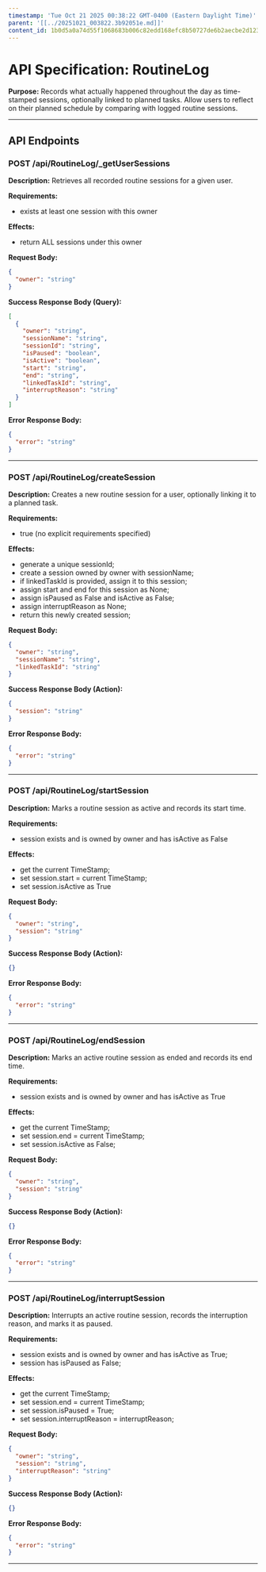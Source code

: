 ```yaml
---
timestamp: 'Tue Oct 21 2025 00:38:22 GMT-0400 (Eastern Daylight Time)'
parent: '[[../20251021_003822.3b92051e.md]]'
content_id: 1b0d5a0a74d55f1068683b006c82edd168efc8b50727de6b2aecbe2d12329de6
---
```


# API Specification: RoutineLog

**Purpose:** Records what actually happened throughout the day as time-stamped sessions, optionally linked to planned tasks. Allow users to reflect on their planned schedule by comparing with logged routine sessions.

***

## API Endpoints

### POST /api/RoutineLog/\_getUserSessions

**Description:** Retrieves all recorded routine sessions for a given user.

**Requirements:**

* exists at least one session with this owner

**Effects:**

* return ALL sessions under this owner

**Request Body:**

```json
{
  "owner": "string"
}
```

**Success Response Body (Query):**

```json
[
  {
    "owner": "string",
    "sessionName": "string",
    "sessionId": "string",
    "isPaused": "boolean",
    "isActive": "boolean",
    "start": "string",
    "end": "string",
    "linkedTaskId": "string",
    "interruptReason": "string"
  }
]
```

**Error Response Body:**

```json
{
  "error": "string"
}
```

***

### POST /api/RoutineLog/createSession

**Description:** Creates a new routine session for a user, optionally linking it to a planned task.

**Requirements:**

* true (no explicit requirements specified)

**Effects:**

* generate a unique sessionId;
* create a session owned by owner with sessionName;
* if linkedTaskId is provided, assign it to this session;
* assign start and end for this session as None;
* assign isPaused as False and isActive as False;
* assign interruptReason as None;
* return this newly created session;

**Request Body:**

```json
{
  "owner": "string",
  "sessionName": "string",
  "linkedTaskId": "string"
}
```

**Success Response Body (Action):**

```json
{
  "session": "string"
}
```

**Error Response Body:**

```json
{
  "error": "string"
}
```

***

### POST /api/RoutineLog/startSession

**Description:** Marks a routine session as active and records its start time.

**Requirements:**

* session exists and is owned by owner and has isActive as False

**Effects:**

* get the current TimeStamp;
* set session.start = current TimeStamp;
* set session.isActive as True

**Request Body:**

```json
{
  "owner": "string",
  "session": "string"
}
```

**Success Response Body (Action):**

```json
{}
```

**Error Response Body:**

```json
{
  "error": "string"
}
```

***

### POST /api/RoutineLog/endSession

**Description:** Marks an active routine session as ended and records its end time.

**Requirements:**

* session exists and is owned by owner and has isActive as True

**Effects:**

* get the current TimeStamp;
* set session.end = current TimeStamp;
* set session.isActive as False;

**Request Body:**

```json
{
  "owner": "string",
  "session": "string"
}
```

**Success Response Body (Action):**

```json
{}
```

**Error Response Body:**

```json
{
  "error": "string"
}
```

***

### POST /api/RoutineLog/interruptSession

**Description:** Interrupts an active routine session, records the interruption reason, and marks it as paused.

**Requirements:**

* session exists and is owned by owner and has isActive as True;
* session has isPaused as False;

**Effects:**

* get the current TimeStamp;
* set session.end = current TimeStamp;
* set session.isPaused = True;
* set session.interruptReason = interruptReason;

**Request Body:**

```json
{
  "owner": "string",
  "session": "string",
  "interruptReason": "string"
}
```

**Success Response Body (Action):**

```json
{}
```

**Error Response Body:**

```json
{
  "error": "string"
}
```

***
